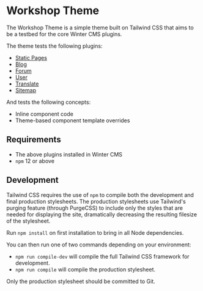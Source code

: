 # Workshop Theme

The Workshop Theme is a simple theme built on Tailwind CSS that aims to be a testbed for the core Winter CMS plugins.

The theme tests the following plugins:

- [Static Pages](https://github.com/wintercms/wn-pages-plugin)
- [Blog](https://github.com/wintercms/wn-blog-plugin)
- [Forum](https://github.com/wintercms/wn-forum-plugin)
- [User](https://github.com/wintercms/wn-user-plugin)
- [Translate](https://github.com/wintercms/wn-translate-plugin)
- [Sitemap](https://github.com/wintercms/wn-sitemap-plugin)

And tests the following concepts:

- Inline component code
- Theme-based component template overrides

## Requirements

- The above plugins installed in Winter CMS
- `npm` 12 or above

## Development

Tailwind CSS requires the use of `npm` to compile both the development and final production stylesheets. The production
stylesheets use Tailwind's purging feature (through PurgeCSS) to include only the styles that are needed for displaying
the site, dramatically decreasing the resulting filesize of the stylesheet.

Run `npm install` on first installation to bring in all Node dependencies.

You can then run one of two commands depending on your environment:

- `npm run compile-dev` will compile the full Tailwind CSS framework for development.
- `npm run compile` will compile the production stylesheet.

Only the production stylesheet should be committed to Git.
